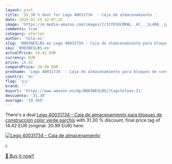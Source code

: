 ```yaml
---
layout: post
title: '31.30 % deal for Lego 40031734  - Caja de almacenamiento '
date: 2020-02-25 12:07:22
image: 'https://m.media-amazon.com/images/I/31Y6SOLMKWL._AC_._SL400_.jpg'
comments: true
category: ofertas
author: 'tole.es'
slug: 'B003NE5LBS-es Lego 40031734 - Caja de almacenamiento para bloques de...'
sku: 'B003NE5LBS-es'
actualPrice: 14.42 EUR
currency: EUR
price: 14.42
comparePrice: 20.99 EUR
prodname: 'Lego 40031734  - Caja de almacenamiento para bloques de construcción color verde parchís'
country: 'es'
flag: '🇪🇸'
brand: ''
buyurl: 'https://www.amazon.es/dp/B003NE5LBS/?tag=tolees-21'
descuento: '31.30'
average: '19.369'
---
```


There's a deal [Lego 40031734  - Caja de almacenamiento para bloques de construcción color verde parchís](https://www.amazon.es/dp/B003NE5LBS/?tag=tolees-21)  with  31.30 % discount, final price tag of  14.42 EUR (original: 20.99 EUR) here:

[![Lego 40031734  - Caja de almacenamiento ](https://m.media-amazon.com/images/I/31Y6SOLMKWL._AC_._SL400_.jpg)](https://www.amazon.es/dp/B003NE5LBS/?tag=tolees-21)

ℹ️:


[🛒 Buy it now!!](https://www.amazon.es/dp/B003NE5LBS/?tag=tolees-21)
